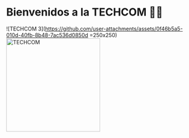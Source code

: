 <h1><b>Bienvenidos a la TECHCOM 🧑‍💻</b></h1>

![TECHCOM 3](https://github.com/user-attachments/assets/0f46b5a5-010d-40fb-8b48-7ac536d0850d =250x250)
 <img src="https://github.com/user-attachments/assets/0f46b5a5-010d-40fb-8b48-7ac536d0850d" alt="TECHCOM" width="250" height="250">
